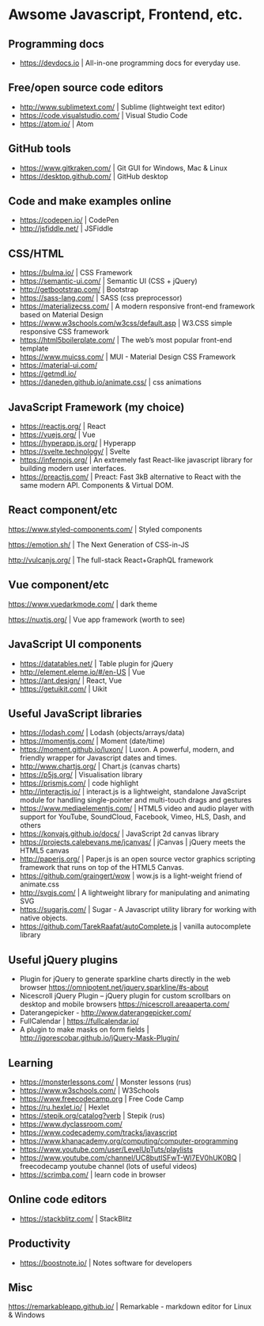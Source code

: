 # Awsome Javascript, Frontend, etc.

## Programming docs
- https://devdocs.io | All-in-one programming docs for everyday use.

## Free/open source code editors
- http://www.sublimetext.com/ | Sublime (lightweight text editor)
- https://code.visualstudio.com/ | Visual Studio Code
- https://atom.io/ | Atom

## GitHub tools
- https://www.gitkraken.com/ | Git GUI for Windows, Mac & Linux
- https://desktop.github.com/ | GitHub desktop

## Code and make examples online
- https://codepen.io/ | CodePen
- http://jsfiddle.net/ | JSFiddle

## CSS/HTML
- https://bulma.io/ | CSS Framework
- https://semantic-ui.com/ | Semantic UI (CSS + jQuery)
- http://getbootstrap.com/ | Bootstrap
- https://sass-lang.com/ | SASS (css preprocessor)
- https://materializecss.com/ | A modern responsive front-end framework based on Material Design
- https://www.w3schools.com/w3css/default.asp | W3.CSS simple responsive CSS framework
- https://html5boilerplate.com/ | The web’s most popular front-end template
- https://www.muicss.com/ | MUI - Material Design CSS Framework
- https://material-ui.com/
- https://getmdl.io/
- https://daneden.github.io/animate.css/ | css animations

## JavaScript Framework (my choice)
- https://reactjs.org/ | React
- https://vuejs.org/ | Vue
- https://hyperapp.js.org/ | Hyperapp
- https://svelte.technology/ | Svelte
- https://infernojs.org/ | An extremely fast React-like javascript library for building modern user interfaces.
- https://preactjs.com/ | Preact: Fast 3kB alternative to React with the same modern API. Components & Virtual DOM.

## React component/etc
https://www.styled-components.com/ | Styled components

https://emotion.sh/ | The Next Generation of CSS-in-JS

http://vulcanjs.org/ | The full-stack React+GraphQL framework

## Vue component/etc
https://www.vuedarkmode.com/ | dark theme

https://nuxtjs.org/ | Vue app framework (worth to see)

## JavaScript UI components
- https://datatables.net/ | Table plugin for jQuery
- http://element.eleme.io/#/en-US | Vue
- https://ant.design/ | React, Vue
- https://getuikit.com/ | Uikit

## Useful JavaScript libraries
- https://lodash.com/ | Lodash (objects/arrays/data)
- https://momentjs.com/ | Moment (date/time)
- https://moment.github.io/luxon/ | Luxon. A powerful, modern, and friendly wrapper for Javascript dates and times.
- http://www.chartjs.org/ | Chart.js (canvas charts)
- https://p5js.org/ | Visualisation library
- https://prismjs.com/ | code highlight
- http://interactjs.io/ | interact.js is a lightweight, standalone JavaScript module for handling single-pointer and multi-touch drags and gestures
- https://www.mediaelementjs.com/ | HTML5 video and audio player with support for YouTube, SoundCloud, Facebook, Vimeo, HLS, Dash, and others
- https://konvajs.github.io/docs/ | JavaScript 2d canvas library
- https://projects.calebevans.me/jcanvas/ | jCanvas | jQuery meets the HTML5 canvas
- http://paperjs.org/ | Paper.js is an open source vector graphics scripting framework that runs on top of the HTML5 Canvas.
- https://github.com/graingert/wow | wow.js is a light-weight friend of animate.css
- http://svgjs.com/ | A lightweight library for manipulating and animating SVG
- https://sugarjs.com/ | Sugar - A Javascript utility library for working with native objects.
- https://github.com/TarekRaafat/autoComplete.js | vanilla autocomplete library

## Useful jQuery plugins

- Plugin for jQuery to generate sparkline charts directly in the web browser https://omnipotent.net/jquery.sparkline/#s-about
- Nicescroll jQuery Plugin – jQuery plugin for custom scrollbars on desktop and mobile browsers
https://nicescroll.areaaperta.com/
- Daterangepicker - http://www.daterangepicker.com/
- FullCalendar | https://fullcalendar.io/
- A plugin to make masks on form fields | http://igorescobar.github.io/jQuery-Mask-Plugin/

## Learning
- https://monsterlessons.com/ | Monster lessons (rus)
- https://www.w3schools.com/ | W3Schools
- https://www.freecodecamp.org | Free Code Camp
- https://ru.hexlet.io/ | Hexlet
- https://stepik.org/catalog?verb | Stepik (rus)
- https://www.dyclassroom.com/
- https://www.codecademy.com/tracks/javascript
- https://www.khanacademy.org/computing/computer-programming
- https://www.youtube.com/user/LevelUpTuts/playlists
- https://www.youtube.com/channel/UC8butISFwT-Wl7EV0hUK0BQ | freecodecamp youtube channel (lots of useful videos)
- https://scrimba.com/ | learn code in browser

## Online code editors
- https://stackblitz.com/ | StackBlitz

## Productivity
- https://boostnote.io/ | Notes software for developers

## Misc
https://remarkableapp.github.io/ | Remarkable - markdown editor for Linux & Windows